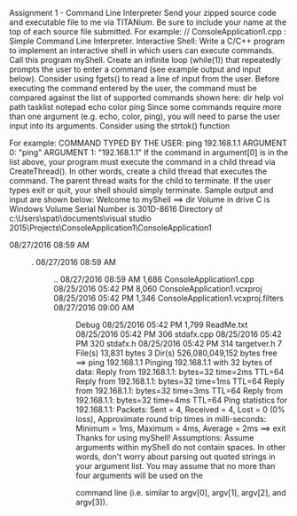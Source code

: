 Assignment 1 - Command Line Interpreter
Send your zipped source code and executable file to me via TITANium.
Be sure to include your name at the top of each source file submitted. For example:
// ConsoleApplication1.cpp : Simple Command Line Interpreter.
Interactive Shell:
Write a C/C++ program to implement an interactive shell in which users can execute commands. Call this program
myShell. Create an infinite loop (while(1)) that repeatedly prompts the user to enter a command (see example output
and input below). Consider using fgets() to read a line of input from the user. Before executing the command entered
by the user, the command must be compared against the list of supported commands shown here:
dir
help
vol
path
tasklist
notepad
echo
color
ping
Since some commands require more than one argument (e.g. echo, color, ping), you will need to parse the user input
into its arguments. Consider using the strtok() function

For example:
COMMAND TYPED BY THE USER:
ping 192.168.1.1
ARGUMENT 0: "ping"
ARGUMENT 1: "192.168.1.1"
If the command in argument[0] is in the list above, your program must execute the command in a child thread via
CreateThread(). In other words, create a child thread that executes the command. The parent thread waits for the
child to terminate. If the user types exit or quit, your shell should simply terminate. Sample output and input are
shown below:
Welcome to myShell
==> dir
Volume in drive C is Windows
Volume Serial Number is 301D-8616
Directory of c:\Users\spati\documents\visual studio 2015\Projects\ConsoleApplication1\ConsoleApplication1

08/27/2016 08:59 AM <DIR> .
08/27/2016 08:59 AM <DIR> ..
08/27/2016 08:59 AM 1,686 ConsoleApplication1.cpp
08/25/2016 05:42 PM 8,060 ConsoleApplication1.vcxproj
08/25/2016 05:42 PM 1,346 ConsoleApplication1.vcxproj.filters
08/27/2016 09:00 AM <DIR> Debug
08/25/2016 05:42 PM 1,799 ReadMe.txt
08/25/2016 05:42 PM 306 stdafx.cpp
08/25/2016 05:42 PM 320 stdafx.h
08/25/2016 05:42 PM 314 targetver.h
7 File(s) 13,831 bytes
3 Dir(s) 526,080,049,152 bytes free
==> ping 192.168.1.1
Pinging 192.168.1.1 with 32 bytes of data:
Reply from 192.168.1.1: bytes=32 time=2ms TTL=64
Reply from 192.168.1.1: bytes=32 time=1ms TTL=64
Reply from 192.168.1.1: bytes=32 time=3ms TTL=64
Reply from 192.168.1.1: bytes=32 time=4ms TTL=64
Ping statistics for 192.168.1.1:
Packets: Sent = 4, Received = 4, Lost = 0 (0% loss),
Approximate round trip times in milli-seconds:
Minimum = 1ms, Maximum = 4ms, Average = 2ms
==> exit
Thanks for using myShell!
Assumptions: Assume arguments within myShell do not contain spaces. In other words, don't worry about parsing
out quoted strings in your argument list. You may assume that no more than four arguments will be used on the

command line (i.e. similar to argv[0], argv[1], argv[2], and argv[3]).
